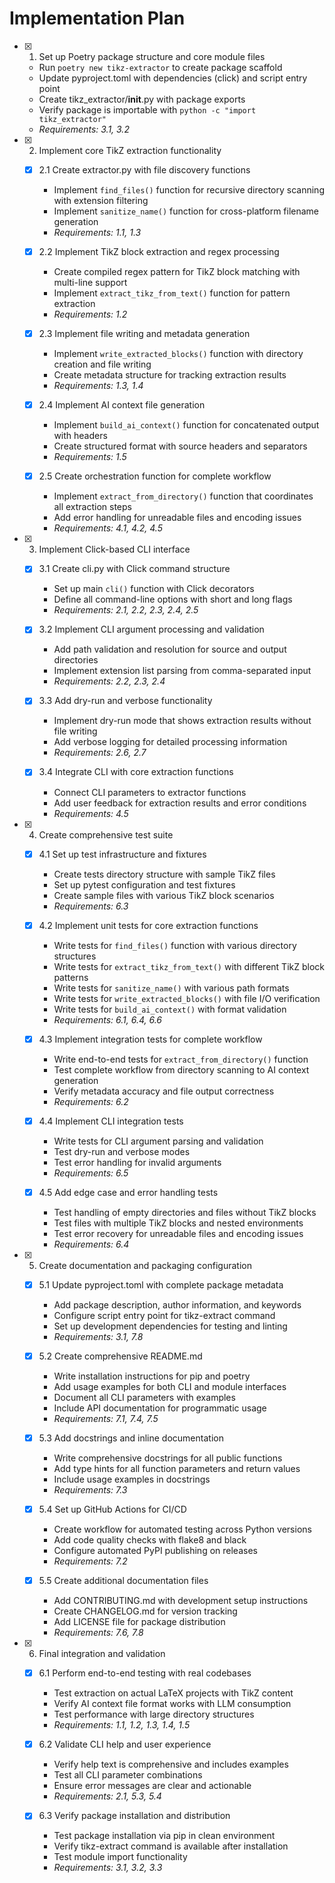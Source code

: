 # Implementation Plan

- [x] 1. Set up Poetry package structure and core module files
  - Run `poetry new tikz-extractor` to create package scaffold
  - Update pyproject.toml with dependencies (click) and script entry point
  - Create tikz_extractor/__init__.py with package exports
  - Verify package is importable with `python -c "import tikz_extractor"`
  - _Requirements: 3.1, 3.2_

- [x] 2. Implement core TikZ extraction functionality
  - [x] 2.1 Create extractor.py with file discovery functions
    - Implement `find_files()` function for recursive directory scanning with extension filtering
    - Implement `sanitize_name()` function for cross-platform filename generation
    - _Requirements: 1.1, 1.3_
  
  - [x] 2.2 Implement TikZ block extraction and regex processing
    - Create compiled regex pattern for TikZ block matching with multi-line support
    - Implement `extract_tikz_from_text()` function for pattern extraction
    - _Requirements: 1.2_
  
  - [x] 2.3 Implement file writing and metadata generation
    - Implement `write_extracted_blocks()` function with directory creation and file writing
    - Create metadata structure for tracking extraction results
    - _Requirements: 1.3, 1.4_
  
  - [x] 2.4 Implement AI context file generation
    - Implement `build_ai_context()` function for concatenated output with headers
    - Create structured format with source headers and separators
    - _Requirements: 1.5_
  
  - [x] 2.5 Create orchestration function for complete workflow
    - Implement `extract_from_directory()` function that coordinates all extraction steps
    - Add error handling for unreadable files and encoding issues
    - _Requirements: 4.1, 4.2, 4.5_

- [x] 3. Implement Click-based CLI interface
  - [x] 3.1 Create cli.py with Click command structure
    - Set up main `cli()` function with Click decorators
    - Define all command-line options with short and long flags
    - _Requirements: 2.1, 2.2, 2.3, 2.4, 2.5_
  
  - [x] 3.2 Implement CLI argument processing and validation
    - Add path validation and resolution for source and output directories
    - Implement extension list parsing from comma-separated input
    - _Requirements: 2.2, 2.3, 2.4_
  
  - [x] 3.3 Add dry-run and verbose functionality
    - Implement dry-run mode that shows extraction results without file writing
    - Add verbose logging for detailed processing information
    - _Requirements: 2.6, 2.7_
  
  - [x] 3.4 Integrate CLI with core extraction functions
    - Connect CLI parameters to extractor functions
    - Add user feedback for extraction results and error conditions
    - _Requirements: 4.5_

- [x] 4. Create comprehensive test suite
  - [x] 4.1 Set up test infrastructure and fixtures
    - Create tests directory structure with sample TikZ files
    - Set up pytest configuration and test fixtures
    - Create sample files with various TikZ block scenarios
    - _Requirements: 6.3_
  
  - [x] 4.2 Implement unit tests for core extraction functions
    - Write tests for `find_files()` function with various directory structures
    - Write tests for `extract_tikz_from_text()` with different TikZ block patterns
    - Write tests for `sanitize_name()` with various path formats
    - Write tests for `write_extracted_blocks()` with file I/O verification
    - Write tests for `build_ai_context()` with format validation
    - _Requirements: 6.1, 6.4, 6.6_
  
  - [x] 4.3 Implement integration tests for complete workflow
    - Write end-to-end tests for `extract_from_directory()` function
    - Test complete workflow from directory scanning to AI context generation
    - Verify metadata accuracy and file output correctness
    - _Requirements: 6.2_
  
  - [x] 4.4 Implement CLI integration tests
    - Write tests for CLI argument parsing and validation
    - Test dry-run and verbose modes
    - Test error handling for invalid arguments
    - _Requirements: 6.5_
  
  - [x] 4.5 Add edge case and error handling tests
    - Test handling of empty directories and files without TikZ blocks
    - Test files with multiple TikZ blocks and nested environments
    - Test error recovery for unreadable files and encoding issues
    - _Requirements: 6.4_

- [x] 5. Create documentation and packaging configuration
  - [x] 5.1 Update pyproject.toml with complete package metadata
    - Add package description, author information, and keywords
    - Configure script entry point for tikz-extract command
    - Set up development dependencies for testing and linting
    - _Requirements: 3.1, 7.8_
  
  - [x] 5.2 Create comprehensive README.md
    - Write installation instructions for pip and poetry
    - Add usage examples for both CLI and module interfaces
    - Document all CLI parameters with examples
    - Include API documentation for programmatic usage
    - _Requirements: 7.1, 7.4, 7.5_
  
  - [x] 5.3 Add docstrings and inline documentation
    - Write comprehensive docstrings for all public functions
    - Add type hints for all function parameters and return values
    - Include usage examples in docstrings
    - _Requirements: 7.3_
  
  - [x] 5.4 Set up GitHub Actions for CI/CD
    - Create workflow for automated testing across Python versions
    - Add code quality checks with flake8 and black
    - Configure automated PyPI publishing on releases
    - _Requirements: 7.2_
  
  - [x] 5.5 Create additional documentation files
    - Add CONTRIBUTING.md with development setup instructions
    - Create CHANGELOG.md for version tracking
    - Add LICENSE file for package distribution
    - _Requirements: 7.6, 7.8_

- [x] 6. Final integration and validation
  - [x] 6.1 Perform end-to-end testing with real codebases
    - Test extraction on actual LaTeX projects with TikZ content
    - Verify AI context file format works with LLM consumption
    - Test performance with large directory structures
    - _Requirements: 1.1, 1.2, 1.3, 1.4, 1.5_
  
  - [x] 6.2 Validate CLI help and user experience
    - Verify help text is comprehensive and includes examples
    - Test all CLI parameter combinations
    - Ensure error messages are clear and actionable
    - _Requirements: 2.1, 5.3, 5.4_
  
  - [x] 6.3 Verify package installation and distribution
    - Test package installation via pip in clean environment
    - Verify tikz-extract command is available after installation
    - Test module import functionality
    - _Requirements: 3.1, 3.2, 3.3_